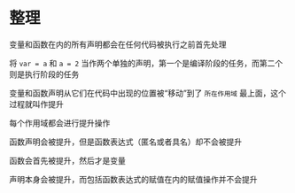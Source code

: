 # 整理

变量和函数在内的所有声明都会在任何代码被执行之前首先处理

将 `var = a` 和 `a = 2` 当作两个单独的声明，第一个是编译阶段的任务，而第二个则是执行阶段的任务

变量和函数声明从它们在代码中出现的位置被“移动”到了 `所在作用域` 最上面，这个过程就叫作提升

每个作用域都会进行提升操作

函数声明会被提升，但是函数表达式（匿名或者具名）却不会被提升

函数会首先被提升，然后才是变量

声明本身会被提升，而包括函数表达式的赋值在内的赋值操作并不会提升
